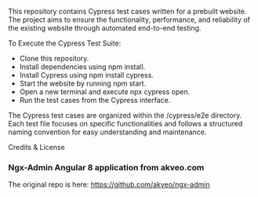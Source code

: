 This repository contains Cypress test cases written for a prebuilt website. The project aims to ensure the functionality, performance, and reliability of the existing website through automated end-to-end testing.

To Execute the Cypress Test Suite:

- Clone this repository. 
- Install dependencies using npm install.
- Install Cypress using npm install cypress.
- Start the website by running npm start.
- Open a new terminal and execute npx cypress open.
- Run the test cases from the Cypress interface.

The Cypress test cases are organized within the /cypress/e2e directory. Each test file focuses on specific functionalities and follows a structured naming convention for easy understanding and maintenance.

Credits & License
### Ngx-Admin Angular 8 application from akveo.com

The original repo is here: https://github.com/akveo/ngx-admin
